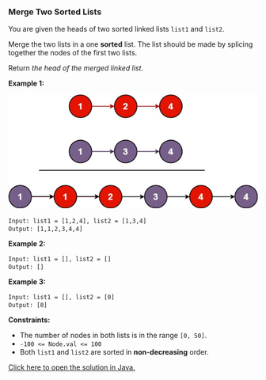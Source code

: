 ### Merge Two Sorted Lists

You are given the heads of two sorted linked lists `list1` and `list2`.

Merge the two lists in a one **sorted** list. The list should be made by splicing together the nodes of the first two lists.

Return *the head of the merged linked list*.

**Example 1:**

![Merge Two Sorted Lists](/Merge%20Two%20Sorted%20Lists/MergeTwoSortedLists.jpg)
```
Input: list1 = [1,2,4], list2 = [1,3,4]
Output: [1,1,2,3,4,4]
```

**Example 2:**
```
Input: list1 = [], list2 = []
Output: []
```

**Example 3:**
```
Input: list1 = [], list2 = [0]
Output: [0]
```

**Constraints:**
 - The number of nodes in both lists is in the range `[0, 50]`.
 - `-100 <= Node.val <= 100`
 - Both `list1` and `list2` are sorted in **non-decreasing** order.

 [Click here to open the solution in Java.](/Merge%20Two%20Sorted%20Lists/Solution.java)